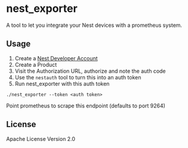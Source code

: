 # nest_exporter

A tool to let you integrate your Nest devices with a prometheus system.

## Usage

1. Create a [Nest Developer Account](developers.nest.com)
2. Create a Product
3. Visit the Authorization URL, authorize and note the auth code
4.  Use the `nestauth` tool to turn this into an auth token
5.  Run nest_exporter with this auth token

```
./nest_exporter --token <auth token>
```

Point prometheus to scrape this endpoint (defaults to port 9264)

## License

Apache License Version 2.0
